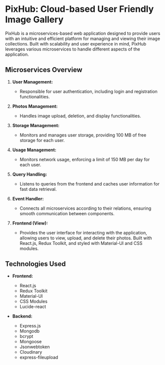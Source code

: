 # PixHub: Cloud-based User Friendly Image Gallery

PixHub is a microservices-based web application designed to provide users with an intuitive and efficient platform for managing and viewing their image collections. Built with scalability and user experience in mind, PixHub leverages various microservices to handle different aspects of the application.

## Microservices Overview

1. **User Management:**

   - Responsible for user authentication, including login and registration functionalities.

2. **Photos Management:**

   - Handles image upload, deletion, and display functionalities.

3. **Storage Management:**

   - Monitors and manages user storage, providing 100 MB of free storage for each user.

4. **Usage Management:**

   - Monitors network usage, enforcing a limit of 150 MB per day for each user.

5. **Query Handling:**

   - Listens to queries from the frontend and caches user information for fast data retrieval.

6. **Event Handler:**

   - Connects all microservices according to their relations, ensuring smooth communication between components.

7. **Frontend (View):**
   - Provides the user interface for interacting with the application, allowing users to view, upload, and delete their photos. Built with React.js, Redux Toolkit, and styled with Material-UI and CSS modules.

## Technologies Used

- **Frontend:**

  - React.js
  - Redux Toolkit
  - Material-UI
  - CSS Modules
  - Lucide-react

- **Backend:**
  - Express.js
  - Mongodb
  - bcrypt
  - Mongoose
  - Jsonwebtoken
  - Cloudinary
  - express-fileupload
